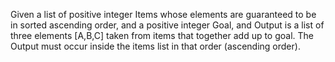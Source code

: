 Given a list of positive integer Items whose elements are guaranteed to be in sorted ascending order, and a positive integer Goal, and Output  is a list of three elements [A,B,C] taken from items that together add up to goal. The Output must occur inside the items list in that order (ascending order).
